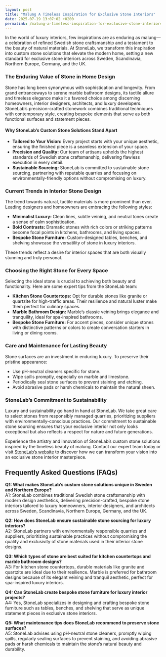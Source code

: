 ```yaml
---
layout: post
title: "Malung A Timeless Inspiration for Exclusive Stone Interiors"
date: 2025-07-19 13:07:02 +0200
permalink: /malung-a-timeless-inspiration-for-exclusive-stone-interiors/
---
```

In the world of luxury interiors, few inspirations are as enduring as malung—a celebration of refined Swedish stone craftsmanship and a testament to the beauty of natural materials. At StoneLab, we transform this inspiration into custom stone solutions that elevate the modern home, setting a new standard for exclusive stone interiors across Sweden, Scandinavia, Northern Europe, Germany, and the UK.

### The Enduring Value of Stone in Home Design

Stone has long been synonymous with sophistication and longevity. From grand entranceways to serene marble bathroom designs, its tactile allure and timeless elegance make it a favored choice among discerning homeowners, interior designers, architects, and luxury developers. StoneLab’s precision-crafted stonework combines traditional techniques with contemporary style, creating bespoke elements that serve as both functional surfaces and statement pieces.

#### Why StoneLab’s Custom Stone Solutions Stand Apart

- **Tailored to Your Vision:** Every project starts with your unique aesthetic, ensuring the finished piece is a seamless extension of your space.
- **Precision and Quality:** Our team of artisans upholds the highest standards of Swedish stone craftsmanship, delivering flawless execution in every detail.
- **Sustainable Sourcing:** StoneLab is committed to sustainable stone sourcing, partnering with reputable quarries and focusing on environmentally-friendly options without compromising on luxury.

### Current Trends in Interior Stone Design

The trend towards natural, tactile materials is more prominent than ever. Leading designers and homeowners are embracing the following styles:

- **Minimalist Luxury:** Clean lines, subtle veining, and neutral tones create a sense of calm sophistication.
- **Bold Contrasts:** Dramatic stones with rich colors or striking patterns become focal points in kitchens, bathrooms, and living spaces.
- **Bespoke Stone Furniture:** Custom-designed tables, benches, and shelving showcase the versatility of stone in luxury interiors.

These trends reflect a desire for interior spaces that are both visually stunning and truly personal.

### Choosing the Right Stone for Every Space

Selecting the ideal stone is crucial to achieving both beauty and functionality. Here are some expert tips from the StoneLab team:

- **Kitchen Stone Countertops:** Opt for durable stones like granite or quartzite for high-traffic areas. Their resilience and natural luster make them perfect for culinary spaces.
- **Marble Bathroom Design:** Marble’s classic veining brings elegance and tranquility, ideal for spa-inspired bathrooms.
- **Bespoke Stone Furniture:** For accent pieces, consider unique stones with distinctive patterns or colors to create conversation starters in living or dining rooms.

### Care and Maintenance for Lasting Beauty

Stone surfaces are an investment in enduring luxury. To preserve their pristine appearance:

- Use pH-neutral cleaners specific for stone.
- Wipe spills promptly, especially on marble and limestone.
- Periodically seal stone surfaces to prevent staining and etching.
- Avoid abrasive pads or harsh chemicals to maintain the natural sheen.

### StoneLab’s Commitment to Sustainability

Luxury and sustainability go hand in hand at StoneLab. We take great care to select stones from responsibly managed quarries, prioritizing suppliers with environmentally-conscious practices. Our commitment to sustainable stone sourcing ensures that your exclusive interior not only looks exceptional but also reflects a respect for nature and future generations.

Experience the artistry and innovation of StoneLab’s custom stone solutions inspired by the timeless beauty of malung. Contact our expert team today or visit [StoneLab’s website](https://stonelab.se/) to discover how we can transform your vision into an exclusive stone interior masterpiece.

## Frequently Asked Questions (FAQs)

**Q1: What makes StoneLab’s custom stone solutions unique in Sweden and Northern Europe?**  
A1: StoneLab combines traditional Swedish stone craftsmanship with modern design aesthetics, delivering precision-crafted, bespoke stone interiors tailored to luxury homeowners, interior designers, and architects across Sweden, Scandinavia, Northern Europe, Germany, and the UK.

**Q2: How does StoneLab ensure sustainable stone sourcing for luxury interiors?**  
A2: StoneLab partners with environmentally responsible quarries and suppliers, prioritizing sustainable practices without compromising the quality and exclusivity of stone materials used in their interior stone designs.

**Q3: Which types of stone are best suited for kitchen countertops and marble bathroom designs?**  
A3: For kitchen stone countertops, durable materials like granite and quartzite are ideal due to their resilience. Marble is preferred for bathroom designs because of its elegant veining and tranquil aesthetic, perfect for spa-inspired luxury interiors.

**Q4: Can StoneLab create bespoke stone furniture for luxury interior projects?**  
A4: Yes, StoneLab specializes in designing and crafting bespoke stone furniture such as tables, benches, and shelving that serve as unique statement pieces in exclusive stone interiors.

**Q5: What maintenance tips does StoneLab recommend to preserve stone surfaces?**  
A5: StoneLab advises using pH-neutral stone cleaners, promptly wiping spills, regularly sealing surfaces to prevent staining, and avoiding abrasive pads or harsh chemicals to maintain the stone’s natural beauty and durability.

<script type="application/ld+json">
{
  "@context": "https://schema.org",
  "@type": "BlogPosting",
  "headline": "Malung A Timeless Inspiration for Exclusive Stone Interiors",
  "description": "Explore how StoneLab transforms the enduring inspiration of Malung into bespoke custom stone solutions, blending Swedish craftsmanship with modern luxury interior stone design across Northern Europe.",
  "author": {
    "@type": "Person",
    "name": "StoneLab"
  },
  "publisher": {
    "@type": "Person",
    "name": "StoneLab"
  },
  "mainEntityOfPage": {
    "@type": "WebPage",
    "@id": "https://stonelab.se/"
  },
  "datePublished": "2024-06-01",
  "dateModified": "2024-06-01",
  "keywords": "StoneLab, custom stone solutions, interior stone design, exclusive stone interiors, Swedish stone craftsmanship, luxury interior materials, kitchen stone countertops, marble bathroom design, bespoke stone furniture, sustainable stone sourcing",
  "inLanguage": "en-US"
}
</script>

<script type="application/ld+json">
{
  "@context": "https://schema.org",
  "@type": "FAQPage",
  "mainEntity": [
    {
      "@type": "Question",
      "name": "What makes StoneLab’s custom stone solutions unique in Sweden and Northern Europe?",
      "acceptedAnswer": {
        "@type": "Answer",
        "text": "StoneLab combines traditional Swedish stone craftsmanship with modern design aesthetics, delivering precision-crafted, bespoke stone interiors tailored to luxury homeowners, interior designers, and architects across Sweden, Scandinavia, Northern Europe, Germany, and the UK."
      }
    },
    {
      "@type": "Question",
      "name": "How does StoneLab ensure sustainable stone sourcing for luxury interiors?",
      "acceptedAnswer": {
        "@type": "Answer",
        "text": "StoneLab partners with environmentally responsible quarries and suppliers, prioritizing sustainable practices without compromising the quality and exclusivity of stone materials used in their interior stone designs."
      }
    },
    {
      "@type": "Question",
      "name": "Which types of stone are best suited for kitchen countertops and marble bathroom designs?",
      "acceptedAnswer": {
        "@type": "Answer",
        "text": "For kitchen stone countertops, durable materials like granite and quartzite are ideal due to their resilience. Marble is preferred for bathroom designs because of its elegant veining and tranquil aesthetic, perfect for spa-inspired luxury interiors."
      }
    },
    {
      "@type": "Question",
      "name": "Can StoneLab create bespoke stone furniture for luxury interior projects?",
      "acceptedAnswer": {
        "@type": "Answer",
        "text": "Yes, StoneLab specializes in designing and crafting bespoke stone furniture such as tables, benches, and shelving that serve as unique statement pieces in exclusive stone interiors."
      }
    },
    {
      "@type": "Question",
      "name": "What maintenance tips does StoneLab recommend to preserve stone surfaces?",
      "acceptedAnswer": {
        "@type": "Answer",
        "text": "StoneLab advises using pH-neutral stone cleaners, promptly wiping spills, regularly sealing surfaces to prevent staining, and avoiding abrasive pads or harsh chemicals to maintain the stone’s natural beauty and durability."
      }
    }
  ]
}
</script>